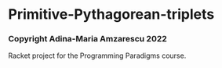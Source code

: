 # Primitive-Pythagorean-triplets
### Copyright Adina-Maria Amzarescu 2022

Racket project for the Programming Paradigms course. 



